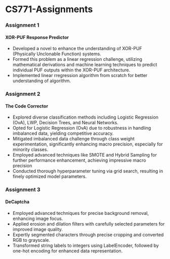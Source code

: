 # CS771-Assignments

### Assignment 1
#### XOR-PUF Response Predictor
- Developed a novel to enhance the understanding of XOR-PUF (Physically Unclonable Function) systems.
- Formed this problem as a linear regression challenge, utilizing mathematical derivations and machine learning techniques to predict individual PUF outputs within the XOR-PUF architecture.
- Implemented linear rregression algorithm from scratch for better understanding of algorithm. 

### Assignment 2
#### The Code Corrector
- Explored diverse classification methods including Logistic Regression (OvA), LWP, Decision Trees, and Neural Networks.
- Opted for Logistic Regression (OvA) due to robustness in handling imbalanced data, yielding competitive accuracy.
- Mitigated imbalanced data challenge through class weight experimentation, significantly enhancing macro precision, especially for minority classes.
- Employed advanced techniques like SMOTE and Hybrid Sampling for further performance enhancement, achieving impressive macro precision 
- Conducted thorough hyperparameter tuning via grid search, resulting in finely optimized model parameters.

### Assignment 3
#### DeCaptcha
- Employed advanced techniques for precise background removal, enhancing image focus.
- Applied erosion and dilation filters with carefully selected parameters for improved image quality.
- Expertly segmented characters through precise cropping and converted RGB to grayscale.
- Transformed string labels to integers using LabelEncoder, followed by one-hot encoding for enhanced data representation.

